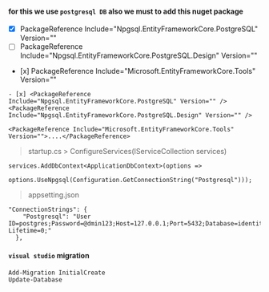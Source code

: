 #### for this we use `postgresql DB` also we must to add this nuget package
- [x] PackageReference Include="Npgsql.EntityFrameworkCore.PostgreSQL" Version=""
- [ ] PackageReference Include="Npgsql.EntityFrameworkCore.PostgreSQL.Design" Version=""
- [x\] PackageReference Include="Microsoft.EntityFrameworkCore.Tools" Version=""
```
- [x] <PackageReference Include="Npgsql.EntityFrameworkCore.PostgreSQL" Version="" />
<PackageReference Include="Npgsql.EntityFrameworkCore.PostgreSQL.Design" Version="" />

<PackageReference Include="Microsoft.EntityFrameworkCore.Tools" Version="">....</PackageReference>
```
> startup.cs > ConfigureServices(IServiceCollection services)
```
services.AddDbContext<ApplicationDbContext>(options =>
            options.UseNpgsql(Configuration.GetConnectionString("Postgresql")));
```
> appsetting.json
```
"ConnectionStrings": {
    "Postgresql": "User ID=postgres;Password=@dmin123;Host=127.0.0.1;Port=5432;Database=identity;Pooling=true;Connection Lifetime=0;"
  },
```
#### `visual studio` migration
```
Add-Migration InitialCreate
Update-Database
```
